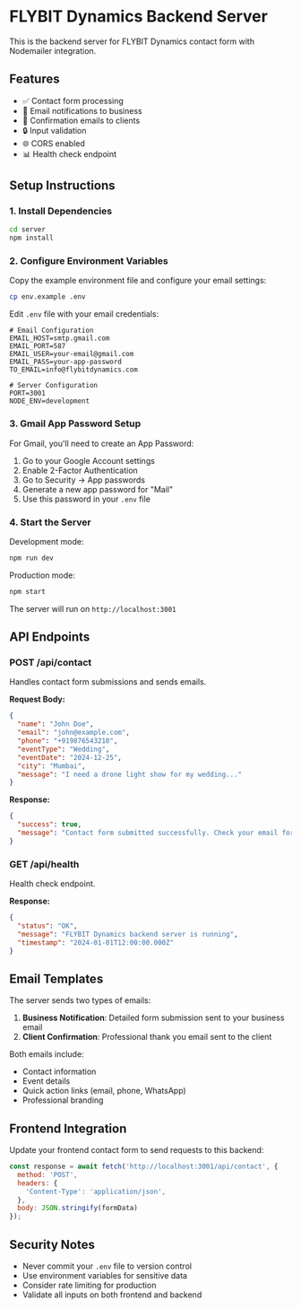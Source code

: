 # FLYBIT Dynamics Backend Server

This is the backend server for FLYBIT Dynamics contact form with Nodemailer integration.

## Features

- ✅ Contact form processing
- 📧 Email notifications to business
- 📧 Confirmation emails to clients
- 🔒 Input validation
- 🌐 CORS enabled
- 📊 Health check endpoint

## Setup Instructions

### 1. Install Dependencies

```bash
cd server
npm install
```

### 2. Configure Environment Variables

Copy the example environment file and configure your email settings:

```bash
cp env.example .env
```

Edit `.env` file with your email credentials:

```env
# Email Configuration
EMAIL_HOST=smtp.gmail.com
EMAIL_PORT=587
EMAIL_USER=your-email@gmail.com
EMAIL_PASS=your-app-password
TO_EMAIL=info@flybitdynamics.com

# Server Configuration
PORT=3001
NODE_ENV=development
```

### 3. Gmail App Password Setup

For Gmail, you'll need to create an App Password:

1. Go to your Google Account settings
2. Enable 2-Factor Authentication
3. Go to Security → App passwords
4. Generate a new app password for "Mail"
5. Use this password in your `.env` file

### 4. Start the Server

Development mode:
```bash
npm run dev
```

Production mode:
```bash
npm start
```

The server will run on `http://localhost:3001`

## API Endpoints

### POST /api/contact
Handles contact form submissions and sends emails.

**Request Body:**
```json
{
  "name": "John Doe",
  "email": "john@example.com",
  "phone": "+919876543210",
  "eventType": "Wedding",
  "eventDate": "2024-12-25",
  "city": "Mumbai",
  "message": "I need a drone light show for my wedding..."
}
```

**Response:**
```json
{
  "success": true,
  "message": "Contact form submitted successfully. Check your email for confirmation."
}
```

### GET /api/health
Health check endpoint.

**Response:**
```json
{
  "status": "OK",
  "message": "FLYBIT Dynamics backend server is running",
  "timestamp": "2024-01-01T12:00:00.000Z"
}
```

## Email Templates

The server sends two types of emails:

1. **Business Notification**: Detailed form submission sent to your business email
2. **Client Confirmation**: Professional thank you email sent to the client

Both emails include:
- Contact information
- Event details
- Quick action links (email, phone, WhatsApp)
- Professional branding

## Frontend Integration

Update your frontend contact form to send requests to this backend:

```javascript
const response = await fetch('http://localhost:3001/api/contact', {
  method: 'POST',
  headers: {
    'Content-Type': 'application/json',
  },
  body: JSON.stringify(formData)
});
```

## Security Notes

- Never commit your `.env` file to version control
- Use environment variables for sensitive data
- Consider rate limiting for production
- Validate all inputs on both frontend and backend 